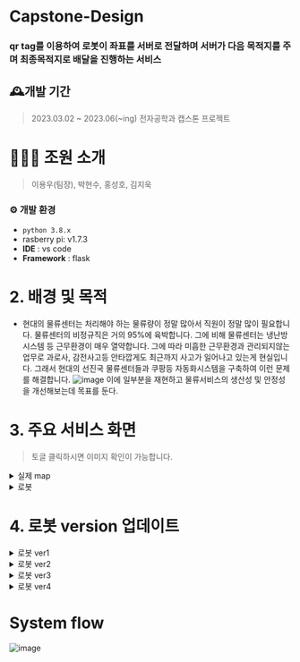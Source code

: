 # Capstone-Design
### qr tag를 이용하여 로봇이 좌표를 서버로 전달하며 서버가 다음 목적지를 주며 최종목적지로 배달을 진행하는 서비스

## 🕰️개발 기간 
> 2023.03.02 ~ 2023.06(~ing) 전자공학과 캡스톤 프로젝트

# 🧑‍🤝‍🧑 조원 소개
>  이용우(팀장), 박현수, 홍성호, 김지욱

### ⚙️ 개발 환경
- `python 3.8.x`
-  rasberry pi: v1.7.3
- **IDE** : vs code
- **Framework** : flask

# 2. 배경 및 목적
* 현대의 물류센터는 처리해야 하는 물류량이 정말 많아서 직원이 정말 많이 필요합니다.
물류센터의 비정규직은 거의 95%에 육박합니다.
그에 비해 물류센터는 냉난방시스템 등 근무환경이 매우 열약합니다.
그에 따라 미흡한 근무환경과 관리되지않는 업무로 과로사, 감전사고등 안타깝게도
최근까지 사고가 일어나고 있는게 현실입니다.
그래서 현대의 선진국 물류센터들과 쿠팡등 자동화시스템을 구축하여 이런 문제를 해결합니다.
![image](https://user-images.githubusercontent.com/95459741/236624434-f6356f26-a575-499d-a50c-e1e812bc2a3d.png)
이에 일부분을 재현하고 물류서비스의 생산성 및 안정성을 개선해보는데 목표를 둔다.

# 3. 주요 서비스 화면
> 토글 클릭하시면 이미지 확인이 가능합니다.
<details>
  <summary>실제 map</summary>
  
![image](https://user-images.githubusercontent.com/95459741/236624876-0df6cf14-6d90-4a0e-b884-47110538b78e.png)
  
</details>

<details>
  <summary>로봇</summary>
  
 </details>
 
# 4. 로봇 version 업데이트
 <details>
  <summary>로봇 ver1</summary>
    ![image](https://user-images.githubusercontent.com/95459741/236625165-fbd39614-6b15-4629-8409-27608193409a.png)
  <summary> <지면을 수직으로 바라보게 함> </summary>
</details>
  
 <details>
  <summary>로봇 ver2</summary>
   
    ![image](https://user-images.githubusercontent.com/95459741/236625188-d5d1ca8d-14af-4c1b-8eeb-bccf3c209ce4.png)
   
    <summary> <지면 수직 + 자체 높이 증가> </summary>
</details>

 <details>
  <summary>로봇 ver3</summary>
    ![image](https://user-images.githubusercontent.com/95459741/236625410-4df6a50f-99f4-4bf0-9613-bcc0d5feaf17.png)
  <summary> < qr코드크기 최적화에 따른 자체 높이 다시 감소> </summary>
</details>

 <details>
  <summary>로봇 ver4</summary>

</details>
  
# System flow
![image](https://user-images.githubusercontent.com/95459741/236448976-7e4114fc-41d0-441c-ad70-0887a09ffd33.png)

